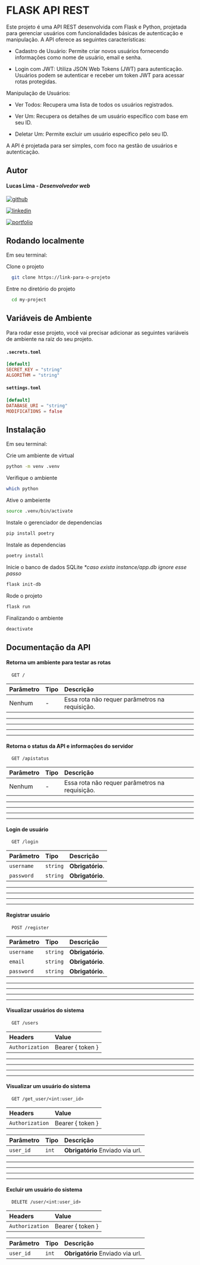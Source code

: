 # FLASK API REST


Este projeto é uma API REST desenvolvida com Flask e Python, projetada para gerenciar usuários com funcionalidades básicas de autenticação e manipulação. A API oferece as seguintes características:

- Cadastro de Usuário: Permite criar novos usuários fornecendo informações como nome de usuário, email e senha.

- Login com JWT: Utiliza JSON Web Tokens (JWT) para autenticação. Usuários podem se autenticar e receber um token JWT para acessar rotas protegidas.

Manipulação de Usuários:

- Ver Todos: Recupera uma lista de todos os usuários registrados.

- Ver Um: Recupera os detalhes de um usuário específico com base em seu ID.

- Deletar Um: Permite excluir um usuário específico pelo seu ID.

A API é projetada para ser simples, com foco na gestão de usuários e autenticação.


## Autor
#### Lucas Lima  - *Desenvolvedor web*

[![github](https://img.shields.io/badge/github-000?style=for-the-badge&logo=github&logoColor=white)](https://github.com/bezlima)

[![linkedin](https://img.shields.io/badge/linkedin-000?style=for-the-badge&logo=linkedin&logoColor=white)](https://www.linkedin.com/in/bezlima/)

[![portfolio](https://img.shields.io/badge/portfolio-000?style=for-the-badge&logo=ko-fi&logoColor=white)](https://bezlima-portfolio.vercel.app/)

## Rodando localmente

Em seu terminal:

Clone o projeto

```bash
  git clone https://link-para-o-projeto
```

Entre no diretório do projeto

```bash
  cd my-project
```

## Variáveis de Ambiente

Para rodar esse projeto, você vai precisar adicionar as seguintes variáveis de ambiente na raiz do seu projeto.

#### `.secrets.toml`

```toml
[default]
SECRET_KEY = "string"
ALGORITHM = "string"
```
#### `settings.toml`
```toml
[default]
DATABASE_URI = "string"
MODIFICATIONS = false 
```

## Instalação

Em seu terminal:

Crie um ambiente de virtual

```bash
python -m venv .venv
```

Verifique o ambiente

```bash
which python
```

Ative o ambeiente

```bash
source .venv/bin/activate
```

Instale o gerenciador de dependencias

```bash
pip install poetry
```

Instale as dependencias

```bash
poetry install
```

Inicie o banco de dados SQLite
_*caso exista instance/app.db ignore esse passo_

```bash
flask init-db
```

Rode o projeto

```bash
flask run
```

Finalizando o ambiente

```bash
deactivate
```

## Documentação da API

#### Retorna um ambiente para testar as rotas

```http
  GET /
```

| Parâmetro   | Tipo       | Descrição                           |
| :---------- | :--------- | :---------------------------------- |
| Nenhum | - | Essa rota não requer parâmetros na requisição. |

---
---
---
---

#### Retorna o status da API e informações do servidor

```http
  GET /apistatus
```

| Parâmetro   | Tipo       | Descrição                           |
| :---------- | :--------- | :---------------------------------- |
| Nenhum | - | Essa rota não requer parâmetros na requisição. |

---
---
---
---

#### Login de usuário

```http
  GET /login
```

| Parâmetro   | Tipo       | Descrição                                   |
| :---------- | :--------- | :------------------------------------------ |
| `username`      | `string` | **Obrigatório**.  |
| `password`      | `string` | **Obrigatório**.  |


---
---
---
---

#### Registrar usuário

```http
  POST /register
```

| Parâmetro   | Tipo       | Descrição                                   |
| :---------- | :--------- | :------------------------------------------ |
| `username`      | `string` | **Obrigatório**.  |
| `email`      | `string` | **Obrigatório**.  |
| `password`      | `string` | **Obrigatório**.  |

---
---
---
---

#### Visualizar usuários do sistema

```http
  GET /users
```

| Headers   | Value                                   |
| :---------- |  :------------------------------------------ |
| `Authorization` | Bearer  { token }  |


---
---
---
---

#### Visualizar um usuário do sistema

```http
  GET /get_user/<int:user_id>
```

| Headers   | Value                                   |
| :---------- |  :------------------------------------------ |
| `Authorization` | Bearer  { token }  |


| Parâmetro   | Tipo       | Descrição                                   |
| :---------- | :--------- | :------------------------------------------ |
| `user_id`      | `int` | **Obrigatório** Enviado via url.  |

---
---
---
---

#### Excluir um usuário do sistema

```http
  DELETE /user/<int:user_id>
```

| Headers   | Value                                   |
| :---------- |  :------------------------------------------ |
| `Authorization` | Bearer  { token }  |


| Parâmetro   | Tipo       | Descrição                                   |
| :---------- | :--------- | :------------------------------------------ |
| `user_id`      | `int` | **Obrigatório** Enviado via url.  |

